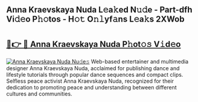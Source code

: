 ## Anna Kraevskaya Nuda L𝚎a𝚔ed N𝚞𝚍e - Part-dfh Vi𝚍𝚎o P𝚑𝚘tos - H𝚘𝚝 O𝚗𝚕yf𝚊ns L𝚎a𝚔s 2XWob

# <h2><a href="http://kf18g0.oniu.top/?m=Anna+Kraevskaya+Nuda">🔗👉 🔴 Anna Kraevskaya Nuda P𝚑ot𝚘𝚜 V𝚒d𝚎o</a></h2>

[![Anna Kraevskaya Nuda Nu𝚍e𝚜](https://i.imgur.com/0qMVB7G.gif)](http://kf18g0.oniu.top/?m=Anna+Kraevskaya+Nuda)
Web-based entertainer and multimedia designer Anna Kraevskaya Nuda, acclaimed for publishing dance and lifestyle tutorials through popular dance sequences and compact clips. Selfless peace activist Anna Kraevskaya Nuda, recognized for their dedication to promoting peace and understanding between different cultures and communities.  
